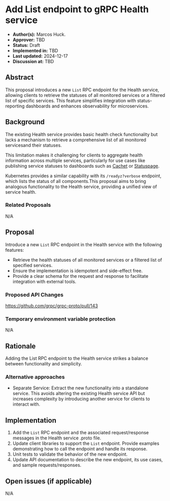 # Add List endpoint to gRPC Health service

* **Author(s):** Marcos Huck.
* **Approver:** TBD
* **Status:** Draft  
* **Implemented in:** TBD
* **Last updated:** 2024-12-17  
* **Discussion at:** TBD


## Abstract

This proposal introduces a new `List` RPC endpoint for the Health service, allowing clients to retrieve the statuses of all monitored services or a filtered list of specific services. This feature simplifies integration with status-reporting dashboards and enhances observability for microservices.

## Background

The existing Health service provides basic health check functionality but lacks a mechanism to retrieve a comprehensive list of all monitored servicesand their statuses. 

This limitation makes it challenging for clients to aggregate health information across multiple services, particularly for use cases like publishing service statuses to dashboards such as [Cachet](https://cachethq.io/) or [Statuspage](https://www.atlassian.com/software/statuspage).

Kubernetes provides a similar capability with its `/readyz?verbose` endpoint, which lists the status of all components.This proposal aims to bring analogous functionality to the Health service, providing a unified view of service health.

### Related Proposals

N/A

## Proposal

Introduce a new `List` RPC endpoint in the Health service with the following features:

- Retrieve the health statuses of all monitored services or a filtered list of specified services.
- Ensure the implementation is idempotent and side-effect free.
- Provide a clear schema for the request and response to facilitate integration with external tools.

### Proposed API Changes

https://github.com/grpc/grpc-proto/pull/143

### Temporary environment variable protection

N/A

## Rationale

Adding the List RPC endpoint to the Health service strikes a balance between functionality and simplicity.

### Alternative approaches
- Separate Service: Extract the new functionality into a standalone service. This avoids altering the existing Health service API but increases complexity by introducing another service for clients to interact with.

## Implementation

1. Add the `List` RPC endpoint and the associated request/response messages in the Health service .proto file.
2. Update client libraries to support the `List` endpoint. Provide examples demonstrating how to call the endpoint and handle its response.
3. Unit tests to validate the behavior of the new endpoint.
4. Update API documentation to describe the new endpoint, its use cases, and sample requests/responses.

## Open issues (if applicable)

N/A
